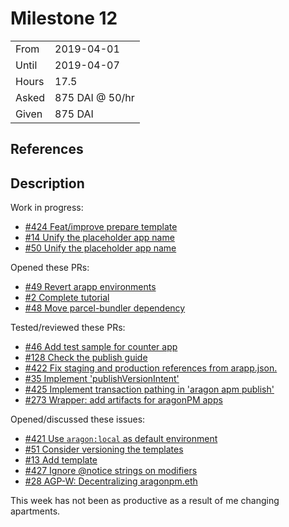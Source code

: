 # Milestone 12

|       |                 |
| ----- | --------------- |
| From  | 2019-04-01      |
| Until | 2019-04-07      |
| Hours | 17.5            |
| Asked | 875 DAI @ 50/hr |
| Given | 875 DAI         |

## References

## Description

Work in progress:

- [#424 Feat/improve prepare template](https://github.com/aragon/aragon-cli/pull/424)
- [#14 Unify the placeholder app name](https://github.com/aragon/aragon-bare-boilerplate/pull/14)
- [#50 Unify the placeholder app name](https://github.com/aragon/aragon-react-boilerplate/pull/50)

Opened these PRs:

- [#49 Revert arapp environments](https://github.com/aragon/aragon-react-boilerplate/pull/49)
- [#2 Complete tutorial](https://github.com/aragon/your-first-aragon-app/pull/2)
- [#48 Move parcel-bundler dependency](https://github.com/aragon/aragon-react-boilerplate/pull/48)

Tested/reviewed these PRs:

- [#46 Add test sample for counter app](https://github.com/aragon/aragon-react-boilerplate/pull/46)
- [#128 Check the publish guide](https://github.com/aragon/hack/issues/128)
- [#422 Fix staging and production references from arapp.json.](https://github.com/aragon/aragon-cli/pull/422)
- [#35 Implement 'publishVersionIntent'](https://github.com/aragon/apm.js/pull/35)
- [#425 Implement transaction pathing in 'aragon apm publish'](https://github.com/aragon/aragon-cli/pull/425)
- [#273 Wrapper: add artifacts for aragonPM apps](https://github.com/aragon/aragon.js/pull/273)

Opened/discussed these issues:

- [#421 Use `aragon:local` as default environment](https://github.com/aragon/aragon-cli/issues/421)
- [#51 Consider versioning the templates](https://github.com/aragon/aragon-react-boilerplate/issues/51)
- [#13 Add template](https://github.com/aragon/aragon-bare-boilerplate/issues/13)
- [#427 Ignore @notice strings on modifiers](https://github.com/aragon/aragon-cli/issues/427)
- [#28 AGP-W: Decentralizing aragonpm.eth](https://github.com/aragon/AGPs/pull/28)

This week has not been as productive as a result of me changing apartments.
